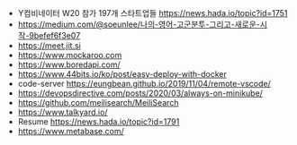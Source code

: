 
* Y컴비네이터 W20 참가 197개 스타트업들 https://news.hada.io/topic?id=1751
* https://medium.com/@soeunlee/나의-영어-고군분투-그리고-새로운-시작-9befef6f3e07
* https://meet.jit.si
* https://www.mockaroo.com
* https://www.boredapi.com/
* https://www.44bits.io/ko/post/easy-deploy-with-docker
* code-server https://eungbean.github.io/2019/11/04/remote-vscode/
* https://devopsdirective.com/posts/2020/03/always-on-minikube/
* https://github.com/meilisearch/MeiliSearch
* https://www.talkyard.io/
* Resume https://news.hada.io/topic?id=1791
* https://www.metabase.com/
